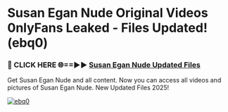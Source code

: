 # Susan Egan Nude Original Videos 0nlyFans Leaked - Files Updated! (ebq0)

<h3>🔴 CLICK HERE 🌐==►► <a href="https://tinyurl.com/52m3yx9h" rel="nofollow">Susan Egan Nude Updated Files</a></h3>

Get Susan Egan Nude and all content. Now you can access all videos and pictures of Susan Egan Nude. New Updated Files 2025!

[![ebq0](https://i.imgur.com/TnHtlc8.gif)](https://tinyurl.com/52m3yx9h)
